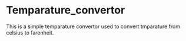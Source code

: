 # Temparature_convertor
This is a simple temparature convertor used to convert tmparature from celsius to farenheit.
